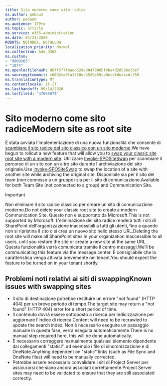 ```yaml
---
title: Sito moderno come sito radice
ms.author: pebaum
author: pebaum
ms.audience: ITPro
ms.topic: article
ms.service: o365-administration
ms.date: 04/21/2020
ROBOTS: NOINDEX, NOFOLLOW
localization_priority: Normal
ms.collection: Adm_O365
ms.custom:
- "9000265"
- "1874"
ms.openlocfilehash: 86ff5f7fbaed62de9047006bf4ba4d2db2be3def
ms.sourcegitcommit: c6692ce0fa1358ec3529e59ca0ecdfdea4cdc759
ms.translationtype: MT
ms.contentlocale: it-IT
ms.lasthandoff: 09/14/2020
ms.locfileid: "47666874"
---
```

# <a name="modern-site-as-root-site"></a><span data-ttu-id="b80b8-102">Sito moderno come sito radice</span><span class="sxs-lookup"><span data-stu-id="b80b8-102">Modern site as root site</span></span>

<span data-ttu-id="b80b8-103">È stata avviata l'implementazione di una nuova funzionalità che consente di [scambiare il sito radice del sito classico con un sito moderno](https://docs.microsoft.com/sharepoint/modern-root-site).</span><span class="sxs-lookup"><span data-stu-id="b80b8-103">We have begun to rollout a new feature that will allow you to [swap your classic site root site with a modern site](https://docs.microsoft.com/sharepoint/modern-root-site).</span></span> <span data-ttu-id="b80b8-104">Utilizzare [Invoke-SPOSiteSwap](https://docs.microsoft.com/powershell/module/sharepoint-online/invoke-spositeswap?view=sharepoint-ps) per scambiare il percorso di un sito con un altro sito durante l'archiviazione del sito originale.</span><span class="sxs-lookup"><span data-stu-id="b80b8-104">Use [Invoke-SPOSiteSwap](https://docs.microsoft.com/powershell/module/sharepoint-online/invoke-spositeswap?view=sharepoint-ps) to swap the location of a site with another site while archiving the original site.</span></span> <span data-ttu-id="b80b8-105">Disponibile sia per il sito del team (non connesso a un gruppo) sia per il sito di comunicazione.</span><span class="sxs-lookup"><span data-stu-id="b80b8-105">Available for both Team Site (not connected to a group) and Communication Site.</span></span>

>[!Important]
> <span data-ttu-id="b80b8-106">Non eliminare il sito radice classico per creare un sito di comunicazione moderno.</span><span class="sxs-lookup"><span data-stu-id="b80b8-106">Do not delete your classic root site to create a modern Communication Site.</span></span> <span data-ttu-id="b80b8-107">Questo non è supportato da Microsoft.</span><span class="sxs-lookup"><span data-stu-id="b80b8-107">This is not supported by Microsoft.</span></span> <span data-ttu-id="b80b8-108">L'eliminazione del sito radice renderà tutti i siti di SharePoint dell'organizzazione inaccessibili a tutti gli utenti, fino a quando non si ripristina il sito o si crea un nuovo sito nello stesso URL.</span><span class="sxs-lookup"><span data-stu-id="b80b8-108">Deleting the root site will make all SharePoint sites in your organization inaccessible to all users, until you restore the site or create a new site at the same URL.</span></span> <span data-ttu-id="b80b8-109">Questa funzionalità verrà comunicata tramite il centro messaggi.</span><span class="sxs-lookup"><span data-stu-id="b80b8-109">We’ll be communicating this feature via the message center.</span></span> <span data-ttu-id="b80b8-110">È consigliabile che la caratteristica venga attivata brevemente nel tenant.</span><span class="sxs-lookup"><span data-stu-id="b80b8-110">You should expect the feature to be turned on in your tenant shortly.</span></span>

## <a name="known-issues-with-swapping-sites"></a><span data-ttu-id="b80b8-111">Problemi noti relativi ai siti di swapping</span><span class="sxs-lookup"><span data-stu-id="b80b8-111">Known issues with swapping sites</span></span>
- <span data-ttu-id="b80b8-112">Il sito di destinazione potrebbe restituire un errore "not found" (HTTP 404) per un breve periodo di tempo.</span><span class="sxs-lookup"><span data-stu-id="b80b8-112">The target site may return a "not found" (HTTP 404) error for a short period of time.</span></span>
- <span data-ttu-id="b80b8-113">Il contenuto dovrà essere sottoposto a ricerca per indicizzazione per aggiornare l'indice di ricerca.</span><span class="sxs-lookup"><span data-stu-id="b80b8-113">Content will need to be recrawled to update the search index.</span></span> <span data-ttu-id="b80b8-114">Non è necessario eseguire un passaggio manuale in questa fase, verrà eseguita automaticamente.</span><span class="sxs-lookup"><span data-stu-id="b80b8-114">There is no manual step required here, this will be done automatically.</span></span>
- <span data-ttu-id="b80b8-115">È necessario correggere manualmente qualsiasi elemento dipendente dai collegamenti "statici", ad esempio i file di sincronizzazione e di OneNote.</span><span class="sxs-lookup"><span data-stu-id="b80b8-115">Anything dependent on "static" links (such as File Sync and OneNote files) will need to be manually corrected.</span></span>
- <span data-ttu-id="b80b8-116">Potrebbe essere necessario convalidare i siti di Project Server per assicurarsi che siano ancora associati correttamente.</span><span class="sxs-lookup"><span data-stu-id="b80b8-116">Project Server sites may need to be validated to ensure that they are still associated correctly.</span></span> 

